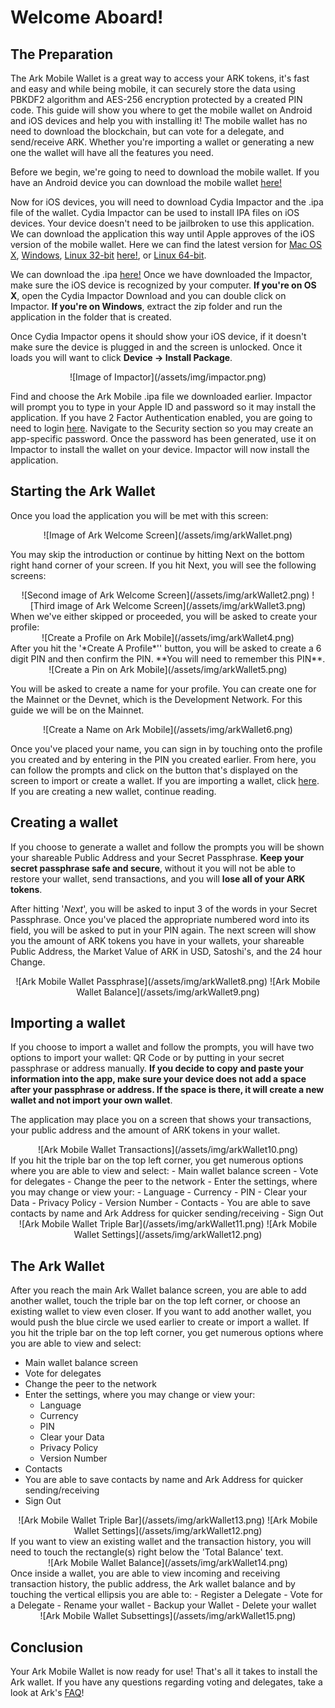 

# Welcome Aboard!

## The Preparation <a id="thePrep"></a>

The Ark Mobile Wallet is a great way to access your ARK tokens, it's fast and easy and while being mobile, it can securely store the data using PBKDF2 algorithm and AES-256 encryption protected by a created PIN code. This guide will show you where to get the mobile wallet on Android and iOS devices and help you with installing it! The mobile wallet has no need to download the blockchain, but can vote for a delegate, and send/receive ARK. Whether you're importing a wallet or generating a new one the wallet will have all the features you need.

Before we begin, we're going to need to download the mobile wallet. If you have an Android device you can download the mobile wallet [here!](https://play.google.com/store/apps/details?id=io.ark.wallet.mobile&hl=en_US)

Now for iOS devices, you will need to download Cydia Impactor and the .ipa file of the wallet. Cydia Impactor can be used to install IPA files on iOS devices. Your device doesn't need to be jailbroken to use this application. We can download the application this way until Apple approves of the iOS version of the mobile wallet. Here we can find the latest version for [Mac OS X](https://cydia.saurik.com/api/latest/1), [Windows](https://cydia.saurik.com/api/latest/2),  [Linux 32-bit](https://cydia.saurik.com/api/latest/4) [here!](http://www.cydiaimpactor.com/), or [Linux 64-bit](https://cydia.saurik.com/api/latest/5).

We can download the .ipa [here!](https://github.com/vmunich/ark-mobile/blob/master/Ark%20Mobile%201.1%202018-04-09%2011-10-58.ipa) Once we have downloaded the Impactor, make sure the iOS device is recognized by your computer. **If you're on OS X**, open the Cydia Impactor Download and you can double click on Impactor. **If you're on Windows**, extract the zip folder and run the application in the folder that is created. 

Once Cydia Impactor opens it should show your iOS device, if it doesn't make sure the device is plugged in and the screen is unlocked. Once it loads you will want to click **Device -> Install Package**.
<center>![Image of Impactor](/assets/img/impactor.png)</center>

Find and choose the Ark Mobile .ipa file we downloaded earlier. Impactor will prompt you to type in your Apple ID and password so it may install the application. If you have 2 Factor Authentication enabled, you are going to need to login [here](https://appleid.apple.com/#!&page=signin). Navigate to the Security section so you may create an app-specific password. Once the password has been generated, use it on Impactor to install the wallet on your device. Impactor will now install the application. 

## Starting the Ark Wallet <a id="startWallet"></a>

Once you load the application you will be met with this screen:
<center>![Image of Ark Welcome Screen](/assets/img/arkWallet.png)</center>

You may skip the introduction or continue by hitting Next on the bottom right hand corner of your screen. If you hit Next, you will see the following screens:
<center>![Second image of Ark Welcome Screen](/assets/img/arkWallet2.png)
![Third image of Ark Welcome Screen](/assets/img/arkWallet3.png)</center>
When we've either skipped or proceeded, you will be asked to create your profile:

<center>![Create a Profile on Ark Mobile](/assets/img/arkWallet4.png)</center>
After you hit the '*Create A Profile*'' button, you will be asked to create a 6 digit PIN and then confirm the PIN. **You will need to remember this PIN**.
<center>![Create a Pin on Ark Mobile](/assets/img/arkWallet5.png)</center>

You will be asked to create a name for your profile. You can create one for the Mainnet or the Devnet, which is the Development Network. For this guide we will be on the Mainnet.
<center>![Create a Name on Ark Mobile](/assets/img/arkWallet6.png)</center>

Once you've placed your name, you can sign in by touching onto the profile you created and by entering in the PIN you created earlier. From here, you can follow the prompts and click on the button that's displayed on the screen to import or create a wallet. If you are importing a wallet, click [here](#importWallet). If you are creating a new wallet, continue reading. 

## Creating a wallet <a id="createWallet"></a>

If you choose to generate a wallet and follow the prompts you will be shown your shareable Public Address and your Secret Passphrase. **Keep your secret passphrase safe and secure**, without it you will not be able to restore your wallet, send transactions, and you will **lose all of your ARK tokens**.

After hitting '*Next*', you will be asked to input 3 of the words in your Secret Passphrase. Once you've placed the appropriate numbered word into its field, you will be asked to put in your PIN again. The next screen will show you the amount of ARK tokens you have in your wallets, your shareable Public Address, the Market Value of ARK in USD, Satoshi's, and the 24 hour Change.
<center>![Ark Mobile Wallet Passphrase](/assets/img/arkWallet8.png)
![Ark Mobile Wallet Balance](/assets/img/arkWallet9.png)</center>

## Importing a wallet <a id="importWallet"></a>

If you choose to import a wallet and follow the prompts, you will have two options to import your wallet: QR Code or by putting in your secret passphrase or address manually. 
**If you decide to copy and paste your information into the app, make sure your device does not add a space after your passphrase or address. If the space is there, it will create a new wallet and not import your own wallet**.

The application may place you on a screen that shows your transactions, your public address and the amount of ARK tokens in your wallet. 
<center>![Ark Mobile Wallet Transactions](/assets/img/arkWallet10.png)</center>
If you hit the triple bar on the top left corner, you get numerous options where you are able to view and select:
- Main wallet balance screen
- Vote for delegates
- Change the peer to the network
- Enter the settings, where you may change or view your:
  - Language
  - Currency
  - PIN
  - Clear your Data
  - Privacy Policy
  - Version Number
 - Contacts
  - You are able to save contacts by name and Ark Address for quicker sending/receiving 
 - Sign Out
<center>![Ark Mobile Wallet Triple Bar](/assets/img/arkWallet11.png)
![Ark Mobile Wallet Settings](/assets/img/arkWallet12.png)</center>

## The Ark Wallet <a id="theWallet"></a>

After you reach the main Ark Wallet balance screen, you are able to add another wallet, touch the triple bar on the top left corner, or choose an existing wallet to view even closer. 
If you want to add another wallet, you would push the blue circle we used earlier to create or import a wallet.
If you hit the triple bar on the top left corner, you get numerous options where you are able to view and select:
- Main wallet balance screen
- Vote for delegates
- Change the peer to the network
- Enter the settings, where you may change or view your:
  - Language
  - Currency
  - PIN
  - Clear your Data
  - Privacy Policy
  - Version Number
 - Contacts
  - You are able to save contacts by name and Ark Address for quicker sending/receiving 
 - Sign Out
<center>![Ark Mobile Wallet Triple Bar](/assets/img/arkWallet13.png)
![Ark Mobile Wallet Settings](/assets/img/arkWallet12.png)</center>
If you want to view an existing wallet and the transaction history, you will need to touch the rectangle(s) right below the 'Total Balance' text.
<center>![Ark Mobile Wallet Balance](/assets/img/arkWallet14.png)</center>
Once inside a wallet, you are able to view incoming and receiving transaction history, the public address, the Ark wallet balance and by touching the vertical ellipsis you are able to:
- Register a Delegate
- Vote for a Delegate
- Rename your wallet
- Backup your Wallet
- Delete your wallet
<center>![Ark Mobile Wallet Subsettings](/assets/img/arkWallet15.png)</center>

## Conclusion <a id="theConclusion"></a>

Your Ark Mobile Wallet is now ready for use! That's all it takes to install the Ark wallet. If you have any questions regarding voting and delegates, take a look at Ark's [FAQ](https://blog.ark.io/ark-frequently-asked-questions-faq-bcb90a0537cc)!
